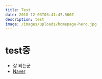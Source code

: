 ```yaml
---
title: Test
date: 2018-12-03T03:41:47.560Z
description: test
image: /images/uploads/homepage-hero.jpg
---
```

# test중

- 잘 되는군
- [Naver](http://www.naver.com)
